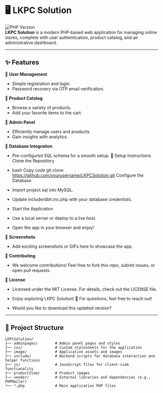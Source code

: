 # 🖥️ LKPC Solution

![PHP Version](https://img.shields.io/badge/PHP-%3E%3D7.4-blue)  
**LKPC Solution** is a modern PHP-based web application for managing online stores, complete with user authentication, product catalog, and an administrative dashboard.

---

## ✨ Features

🌟 **User Management**  
- Simple registration and login.  
- Password recovery via OTP email verification.

🛒 **Product Catalog**  
- Browse a variety of products.  
- Add your favorite items to the cart.

🔐 **Admin Panel**  
- Efficiently manage users and products.  
- Gain insights with analytics.

📂 **Database Integration**  
- Pre-configured SQL schema for a smooth setup.
🚀 Setup Instructions
Clone the Repository

- bash
Copy code
git clone https://github.com/yourusername/LKPCSolution.git
Configure the Database

- Import project.sql into MySQL.
- Update include/dbh.inc.php with your database credentials.
- Start the Application

- Use a local server or deploy to a live host.
- Open the app in your browser and enjoy!

📸 **Screenshots**
-  Add exciting screenshots or GIFs here to showcase the app.

🤝 **Contributing**
-   We welcome contributions! Feel free to fork this repo, submit issues, or open pull requests.

📜 **License**
-   Licensed under the MIT License. For details, check out the LICENSE file.

-   Enjoy exploring LKPC Solution! 🌟 For questions, feel free to reach out!

-   Would you like to download this updated version?

---

## 📂 Project Structure

```plaintext
LKPCSolution/
├── adminpages/        # Admin panel pages and styles
├── css/               # Custom stylesheets for the application
├── image/             # Application assets and images
├── include/           # Backend scripts for database interaction and helper functions
├── js/                # JavaScript files for client-side functionality
├── productItem/       # Product images
├── vender/            # External libraries and dependencies (e.g., PHPMailer)
└── *.php              # Main application PHP files

